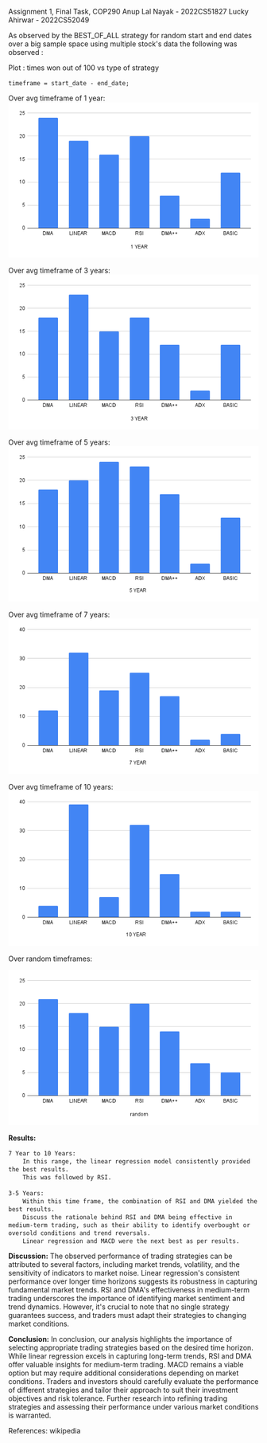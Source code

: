 Assignment 1, Final Task, COP290
Anup Lal Nayak - 2022CS51827
Lucky Ahirwar  - 2022CS52049

As observed by the BEST_OF_ALL strategy for random start and end dates 
over a big sample space using multiple stock's data the following was observed :

Plot : times won out of 100 vs type of strategy

    timeframe = start_date - end_date;

Over avg timeframe of 1 year:
![1Y](1Y.png)

Over avg timeframe of 3 years:
![3Y](3Y.png)

Over avg timeframe of 5 years:
![5Y](5Y.png)

Over avg timeframe of 7 years:
![7Y](7Y.png)

Over avg timeframe of 10 years:
![10Y](10Y.png)

Over random timeframes:

![RANDOM](RANDOM.png)


**Results:**


    7 Year to 10 Years:
        In this range, the linear regression model consistently provided the best results.
        This was followed by RSI.

    3-5 Years:
        Within this time frame, the combination of RSI and DMA yielded the best results.
        Discuss the rationale behind RSI and DMA being effective in medium-term trading, such as their ability to identify overbought or oversold conditions and trend reversals.
        Linear regression and MACD were the next best as per results.

    

**Discussion:**
The observed performance of trading strategies can be attributed to several factors, including market trends, volatility, and the sensitivity of indicators to market noise. Linear regression's consistent performance over longer time horizons suggests its robustness in capturing fundamental market trends. RSI and DMA's effectiveness in medium-term trading underscores the importance of identifying market sentiment and trend dynamics. However, it's crucial to note that no single strategy guarantees success, and traders must adapt their strategies to changing market conditions.

**Conclusion:**
In conclusion, our analysis highlights the importance of selecting appropriate trading strategies based on the desired time horizon. While linear regression excels in capturing long-term trends, RSI and DMA offer valuable insights for medium-term trading. MACD remains a viable option but may require additional considerations depending on market conditions. Traders and investors should carefully evaluate the performance of different strategies and tailor their approach to suit their investment objectives and risk tolerance. Further research into refining trading strategies and assessing their performance under various market conditions is warranted.

References:
wikipedia

